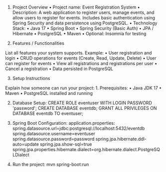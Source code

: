 1. Project Overview
	•	Project name: Event Registration System
	•	Description: A web application to register users, manage events, and allow users to register for events. Includes basic authentication using Spring Security and data persistence using PostgreSQL.
	•	Technology Stack:
	  •	Java 17
	  •	Spring Boot
	  •	Spring Security (Basic Auth)
	  •	JPA / Hibernate
	  •	PostgreSQL
	  •	Maven
	  •	Optional: Insomnia for testing

2. Features / Functionalities

List all features your system supports. 
Example:
	•	User registration and login
	•	CRUD operations for events (Create, Read, Update, Delete)
	•	User can register for events
	•	View all registrations and registrations per user
	•	Cancel a registration
	•	Data persisted in PostgreSQL
 
3. Setup Instructions

Explain how someone can run your project:
	1.	Prerequisites:
	•	Java JDK 17
	•	Maven
	•	PostgreSQL installed and running
 
  2. 	Database Setup:
  CREATE ROLE eventuser WITH LOGIN PASSWORD 'password';
  CREATE DATABASE eventdb;
  GRANT ALL PRIVILEGES ON DATABASE eventdb TO eventuser;

  3.	Spring Boot Configuration:
     application.properties:
    	spring.datasource.url=jdbc:postgresql://localhost:5432/eventdb
      spring.datasource.username=eventuser
      spring.datasource.password=password
      spring.jpa.hibernate.ddl-auto=update
      spring.jpa.show-sql=true
      spring.jpa.properties.hibernate.dialect=org.hibernate.dialect.PostgreSQLDialect

  4.	Run the project:
       mvn spring-boot:run
